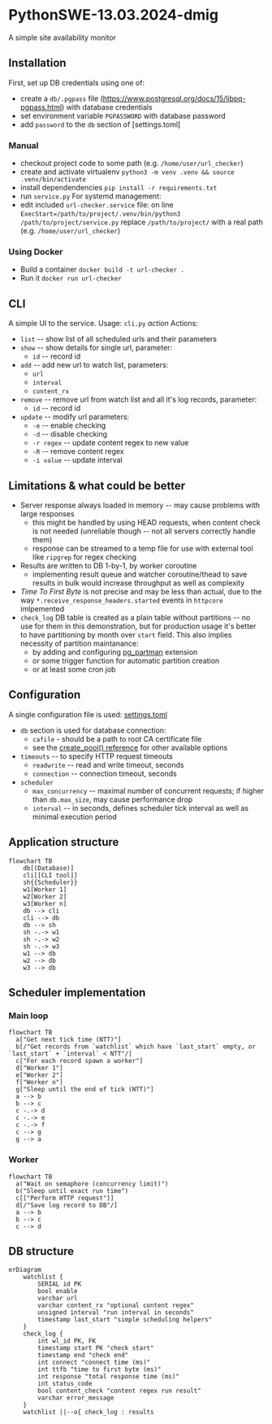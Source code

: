 # PythonSWE-13.03.2024-dmig
A simple site availability monitor

## Installation
First, set up DB credentials using one of:
- create a `db/.pgpass` file (https://www.postgresql.org/docs/15/libpq-pgpass.html) with database credentials
- set environment variable `PGPASSWORD` with database password
- add `password` to the `db` section of [settings.toml]
### Manual
- checkout project code to some path (e.g. `/home/user/url_checker`)
- create and activate virtualenv `python3 -m venv .venv && source .venv/bin/activate`
- install dependendencies `pip install -r requirements.txt`
- run `service.py`
For systemd management:
- edit included `url-checker.service` file: on line `ExecStart=/path/to/project/.venv/bin/python3 /path/to/project/service.py` replace `/path/to/project/` with a real path (e.g. `/home/user/url_checker`)
### Using Docker
- Build a container `docker build -t url-checker .`
- Run it `docker run url-checker`

## CLI
A simple UI to the service.
Usage: `cli.py` _action_
Actions:
- `list` -- show list of all scheduled urls and their parameters
- `show` -- show details for single url, parameter:
  - `id` -- record id
- `add`  -- add new url to watch list, parameters:
  - `url`
  - `interval`
  - `content_rx`
- `remove` -- remove url from watch list and all it's log records, parameter:
  - `id` -- record id
- `update` -- modify url parameters:
  - `-e` -- enable checking
  - `-d` -- disable checking
  - `-r regex` -- update content regex to new value
  - `-R` -- remove content regex
  - `-i value` -- update interval


## Limitations & what could be better
- Server response always loaded in memory -- may cause problems with large responses
  - this might be handled by using HEAD requests, when content check is not needed (unreliable though -- not all servers correctly handle them)
  - response can be streamed to a temp file for use with external tool like `ripgrep` for regex checking
- Results are written to DB 1-by-1, by worker coroutine
  - implementing result queue and watcher coroutine/thead to save results in bulk would increase throughput as well as complexity
- _Time To First Byte_ is not precise and may be less than actual, due to the way `*.receive_response_headers.started` events in `httpcore` imlpemented
- `check_log` DB table is created as a plain table without partitions -- no use for them in this demonstration, but for production usage it's better to have partitioning by month over `start` field. This also implies necessity of partition maintanance:
  - by adding and configuring [pg_partman](https://github.com/pgpartman/pg_partman) extension
  - or some trigger function for automatic partition creation
  - or at least some cron job


## Configuration
A single configuration file is used: [settings.toml](settings.toml)
- `db` section is used for database connection:
  - `cafile` - should be a path to root CA certificate file
  - see the [create_pool() reference](https://magicstack.github.io/asyncpg/current/api/index.html#connection-pools) for other available options
- `timeouts` -- to specify HTTP request timeouts
  - `readwrite` -- read and write timeout, seconds
  - `connection` -- connection timeout, seconds
- `scheduler`
  - `max_concurrency` -- maximal number of concurrent requests; if higher than `db.max_size`, may cause performance drop
  - `interval` -- in seconds, defines scheduler tick interval as well as minimal execution period


## Application structure
```mermaid
flowchart TB
    db[(Database)]
    cli[[CLI tool]]
    sh{{Scheduler}}
    w1[Worker 1]
    w2[Worker 2]
    w3[Worker n]
    db --> cli
    cli --> db
    db --> sh
    sh -.-> w1
    sh -.-> w2
    sh -.-> w3
    w1 --> db
    w2 --> db
    w3 --> db
```

## Scheduler implementation
### Main loop
```mermaid
flowchart TB
  a["Get next tick time (NTT)"]
  b[/"Get records from `watchlist` which have `last_start` empty, or `last_start` + `interval` < NTT"/]
  c["For each record spawn a worker"]
  d["Worker 1"]
  e["Worker 2"]
  f["Worker n"]
  g["Sleep until the end of tick (NTT)"]
  a --> b
  b --> c
  c -.-> d
  c -.-> e
  c -.-> f
  c --> g
  g --> a

```
### Worker
```mermaid
flowchart TB
  a("Wait on semaphore (concurrency limit)")
  b("Sleep until exact run time")
  c[["Perform HTTP request"]]
  d[/"Save log record to DB"/]
  a --> b
  b --> c
  c --> d
```


## DB structure
```mermaid
erDiagram
    watchlist {
        SERIAL id PK
        bool enable
        varchar url
        varchar content_rx "optional content regex"
        unsigned interval "run interval in seconds"
        timestamp last_start "simple scheduling helpers"
    }
    check_log {
        int wl_id PK, FK
        timestamp start PK "check start"
        timestamp end "check end"
        int connect "connect time (ms)"
        int ttfb "time to first byte (ms)"
        int response "total response time (ms)"
        int status_code
        bool content_check "content regex run result"
        varchar error_message
    }
    watchlist ||--o{ check_log : results
```
